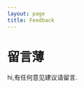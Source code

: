 ```yaml
---
layout: page
title: Feedback
---
```

# 留言薄

hi,有任何意见建议请留言.
<div>
<div id="disqus_thread"></div>
        <script type="text/javascript">
            var disqus_shortname = 'julong';

            var disqus_category_id = '1580674';

            (function() {
                var dsq = document.createElement('script'); dsq.type = 'text/javascript'; dsq.async = true;
                dsq.src = 'http://' + disqus_shortname + '.disqus.com/embed.js';
                (document.getElementsByTagName('head')[0] || document.getElementsByTagName('body')[0]).appendChild(dsq);
            })();
        </script>
        <noscript>Please enable JavaScript to view the <a href="http://disqus.com/?ref_noscript">comments powered by Disqus.</a></noscript>
        <a href="http://disqus.com" class="dsq-brlink">comments powered by <span class="logo-disqus">Disqus</span></a>
</div>

[Julong]: http://www.julong.tk "Julong"
